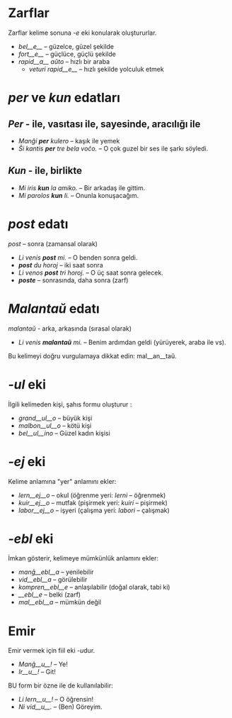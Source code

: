 # Zarflar

Zarflar kelime sonuna *-e* eki konularak oluştururlar.

- *bel__e__*   – güzelce, güzel şekilde
- *fort__e__*  – güçlüce, güçlü şekilde
- *rapid__a__ aŭto*   – hızlı bir araba
	- *veturi rapid__e__*   – hızlı şekilde yolculuk etmek


# *per* ve *kun* edatları

## *Per* - ile, vasıtası ile, sayesinde, aracılığı ile

- *Manĝi __per__ kulero* – kaşık ile yemek
- *Ŝi kantis __per__ tre bela voĉo.* – O çok guzel bir ses ile şarkı söyledi.
 
## *Kun* - ile, birlikte        

- *Mi iris __kun__ la amiko.*    – Bir arkadaş ile gittim.
- *Mi parolos __kun__ li.*       – Onunla konuşacağım.



# *post* edatı

*post* – sonra (zamansal olarak)

- *Li venis __post__ mi.*   – O benden sonra geldi.
- *__post__ du horoj* – iki saat sonra
- *Li venos __post__ tri horoj.* – O üç saat sonra gelecek.
- *__poste__* – sonrasında, daha sonra (zarf)


# *Malantaŭ* edatı

*malantaŭ* - arka, arkasında (sırasal olarak)

- *Li venis __malantaŭ__ mi.* – Benim ardımdan geldi (yürüyerek, araba ile vs).

Bu kelimeyi doğru vurgulamaya dikkat edin: mal__an__taŭ.
 
# *-ul* eki

İlgili kelimeden kişi, şahıs formu oluşturur :

- *grand__ul__o*  – büyük kişi
- *malbon__ul__o* – kötü kişi
- *bel__ul__ino*  – Güzel kadın kişisi

 

# *-ej* eki

Kelime anlamına "yer" anlamını ekler:

- *lern__ej__o*  – okul (öğrenme yeri: *lerni* – öğrenmek)
- *kuir__ej__o*  – mutfak (pişirmek yeri: *kuiri* – pişirmek)
- *labor__ej__o* – işyeri (çalışma yeri: *labori* – çalışmak)
 

# *-ebl* eki

İmkan gösterir, kelimeye mümkünlük anlamını ekler:

- *manĝ__ebl__a* – yenilebilir
- *vid__ebl__a* – görülebilir
- *kompren__ebl__e* – anlaşılabilir (doğal olarak, tabi ki)
- *__ebl__e* – belki (zarf)
- *mal__ebl__a* – mümkün değil


# Emir

Emir vermek için fiil eki *-u*dur.

- *Manĝ__u__!*   – Ye!
- *Ir__u__!*   – Git!

BU form bir özne ile de kullanılabilir:

- *Li lern__u__!* – O öğrensin!
- *Ni vid__u__.*  – (Ben) Göreyim.
 
